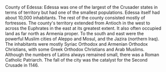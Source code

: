 County of Edessa: Edessa was one of the largest of the Crusader states in terms of territory but had one of the smallest  populations.  Edessa itself had about 10,000 inhabitants.  The rest of the county consisted mostly of fortresses.  The county's territory extended from Antioch in the west to across the Euphrates in the east at its greatest extent.  It also often occupied land as far north as Armenia proper.  To the south and east were the powerful Muslim cities of Aleppo and Mosul, and the Jazira (northern Iraq). The inhabitants were mostly Syriac Orthodox and Armenian Orthodox Christians, with some Greek Orthodox Christians and Arab Muslims.  Although the numbers of Latins always remained small, there was a Roman Catholic Patriarch. The fall of the city was the catalyst for the Second Crusade in 1146.
